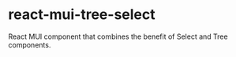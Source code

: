 # react-mui-tree-select
React MUI component that combines the benefit of Select and Tree components.

